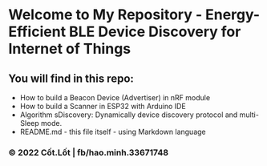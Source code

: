 # Welcome to My Repository - Energy-Efficient BLE Device Discovery for Internet of Things

## You will find in this repo:

* How to build a Beacon Device (Advertiser) in nRF module
* How to build a Scanner in ESP32 with Arduino IDE
* Algorithm sDiscovery: Dynamically device discovery protocol and multi-Sleep mode.
* README.md - this file itself - using Markdown language

### © 2022 Cốt.Lốt | fb/hao.minh.33671748